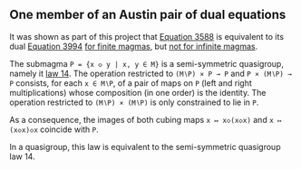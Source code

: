 ## One member of an Austin pair of dual equations

It was shown as part of this project that [Equation 3588](https://teorth.github.io/equational_theories/implications/?3588) is equivalent to its dual [Equation 3994](https://teorth.github.io/equational_theories/implications/?3994) [for finite magmas](https://teorth.github.io/equational_theories/blueprint/infinite-model-chapter.html#finite_imp_3994_3588), but [not for infinite magmas](https://teorth.github.io/equational_theories/blueprint/infinite-model-chapter.html#non_imp_3994_3588_thm).

The submagma `P = {x ◇ y | x, y ∈ M}` is a semi-symmetric quasigroup, namely it  [law 14](https://teorth.github.io/equational_theories/implications/?14).  The operation restricted to `(M∖P) × P → P` and `P × (M∖P) → P` consists, for each `x ∈ M∖P`, of a pair of maps on `P` (left and right multiplications) whose composition (in one order) is the identity.  The operation restricted to `(M∖P) × (M∖P)` is only constrained to lie in `P`.

As a consequence, the images of both cubing maps `x ↦ x◇(x◇x)` and `x ↦ (x◇x)◇x` coincide with `P`.

In a quasigroup, this law is equivalent to the semi-symmetric quasigroup law 14.
